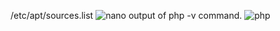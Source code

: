 /etc/apt/sources.list 
![nano](https://user-images.githubusercontent.com/97608873/197598213-3acdf891-feb2-430b-acad-0948f771e3db.png)
output of php -v command.
![php](https://user-images.githubusercontent.com/97608873/197599002-db3c93fd-c87f-4b98-a87d-01db6d67af6a.png)
